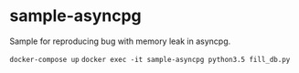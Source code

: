 # sample-asyncpg
Sample for reproducing bug with memory leak in asyncpg.

```docker-compose up```
```docker exec -it sample-asyncpg python3.5 fill_db.py```
